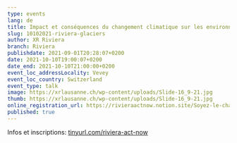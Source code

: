 ```yaml
---
type: events
lang: de
title: Impact et conséquences du changement climatique sur les environnements alpins
slug: 10102021-riviera-glaciers
author: XR Riviera
branch: Riviera
publishdate: 2021-09-01T20:28:07+0200
date: 2021-10-10T19:00:07+0200
date_end: 2021-10-10T21:00:00+0200
event_loc_addressLocality: Vevey
event_loc_country: Switzerland
event_type: talk
image: https://xrlausanne.ch/wp-content/uploads/Slide-16_9-21.jpg
thumb: https://xrlausanne.ch/wp-content/uploads/Slide-16_9-21.jpg
online_registration_url: https://rivieraactnow.notion.site/Soyez-le-changement-09402a28bd774b00aa6b4a426fce416e
published: true
---
```

<!--StartFragment-->

Infos et inscriptions: [tinyurl.com/riviera-act-now](https://tinyurl.com/riviera-act-now?fbclid=IwAR2JcD_PLW71JtjQT7KVBNu5b2byd3u6QQUAm1eGjZlvEQm9RkSEcnh1f5k)

<!--EndFragment-->